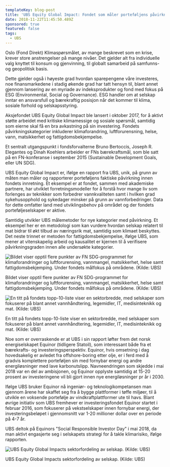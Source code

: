 ```yaml
---
templateKey: blog-post
title: 'UBS Equity Global Impact: Fondet som måler porteføljens påvirkning'
date: 2018-11-22T11:45:50.489Z
sponsored: true
featured: false
tags:
  - UBS
---
```

Oslo (Fond Direkt) Klimaspørsmålet, av mange beskrevet som en krise, krever store anstrengelser på mange nivåer. Det gjelder alt fra individuelle valg knyttet til konsum og gjenvinning, til globalt samarbeid på samfunns- og geopolitisk basis.



Dette gjelder også i høyeste grad hvordan sparepengene våre investeres, noe finansmarkedene i stadig økende grad har tatt hensyn til, blant annet gjennom lansering av en myriade av indeksprodukter og fond med fokus på ESG (Environmental, Social og Governance). ESG handler om at selskap inntar en ansvarsfull og bærekraftig posisjon når det kommer til klima, sosiale forhold og selskapsstyring.



Aksjefondet UBS Equity Global Impact ble lansert i oktober 2017, for å aktivt støtte arbeidet med kritiske klimamessige og sosiale spørsmål, samtidig som eierne skal få en bra avkastning på sin investering. Fondets påvirkningskategorier inkluderer klimaforandring, luftforurensning, helse, vann, matsikkerhet og fattigdomsbekjempelse.



Et sentralt utgangspunkt i fondsforvalterne Bruno Bertoccis, Joseph R. Elegantes og Dinah Koehlers arbeider er FNs bærekraftsmål, som ble satt på en FN-konferanse i september 2015 (Sustainable Development Goals, eller UN SDG).



UBS Equity Global Impact er, ifølge en rapport fra UBS, unik, på grunn av måten man måler og rapporterer porteføljens faktiske påvirkning innen fondets innretning. Et eksempel er at fondet, sammen med akademiske partnere, har utviklet forretningsmodeller for å forstå hvor mange liv som forlenges av teknikker som forbedrer vannkvaliteten samt i hvilken grad sykehusopphold og sykedager minsker på grunn av vannforbedringer. Data for dette omfatter land med utviklingsbehov på området og der fondets porteføljeselskaper er aktive.



Samtidig utvikler UBS målemetoder for nye kategorier med påvirkning. Et eksempel her er en metodologi som kan vurdere hvordan selskap relatert til mat bidrar til økt tilbud av næringsrik mat, samtidig som klimaet beskyttes. Det neste trinnet er metoden for fattigdomsbekjempelse, ifølge UBS, som mener at vitenskapelig arbeid og kausalitet er kjernen til å verifisere påvirkningsgraden innen alle undersøkte kategorier.

![  Bildet viser opptil flere punkter av FN SDG-programmet for klimaforandringer og luftforurensing, vannmangel, matsikkerhet, helse samt fattigdomsbekjemping. Under fondets målfokus på områdene. (Kilde: UBS)](/img/246.png)

<span class="image-caption">  Bildet viser opptil flere punkter av FN SDG-programmet for klimaforandringer og luftforurensing, vannmangel, matsikkerhet, helse samt fattigdomsbekjemping. Under fondets målfokus på områdene. (Kilde: UBS)</span>

![En titt på fondets topp-10-liste viser en sektorbredde, med selskaper som fokuserer på blant annet vannhåndtering, legemidler, IT, medisinteknikk og mat. (Kilde: UBS)](/img/247.png)

<span class="image-caption">En titt på fondets topp-10-liste viser en sektorbredde, med selskaper som fokuserer på blant annet vannhåndtering, legemidler, IT, medisinteknikk og mat. (Kilde: UBS)</span>

Noe som er overraskende er at UBS i sin rapport løfter frem det norsk energiselskapet Equinor (tidligere Statoil), som interessant både fra et bærekrafts- og investeringsperspektiv. Equinor, hvis omsetning i dag hovedsakelig er avledet fra offshore-boring etter olje, er i ferd med å gradvis komplettere porteføljen sin med fornybar energi og andre energiløsninger med lave karbonutslipp. Navneendringen som skjedde i mai 2018 var en del av ambisjonen, og Equinor opplyste samtidig at 15-20 prosent av investeringene vil bli gjort innen nye energiløsninger pr år i 2030.



Ifølge UBS bruker Equinor nå ingeniør- og teknologikompetansen man gjennom årene har skaffet seg fra å bygge plattformer i tøffe miljøer, til å utvikle en voksende portefølje av vindkraftplattformer ute til havs. Blant øvrige initiativ som UBS fremhever er investeringsfondet Equinor startet i februar 2016, som fokuserer på vekstselskaper innen fornybar energi, der investeringsbeløpet i gjennomsnitt var 1-20 millioner dollar over en periode på 4-7 år.



UBS deltok på Equinors "Social Responsible Investor Day" i mai 2018, da man aktivt engasjerte seg i selskapets strategi for å takle klimarisiko, ifølge rapporten.

![UBS Equity Global Impacts sektorfordeling av selskap. (Kilde: UBS)](/img/248.png)

<span class="image-caption">UBS Equity Global Impacts sektorfordeling av selskap. (Kilde: UBS)</span>
